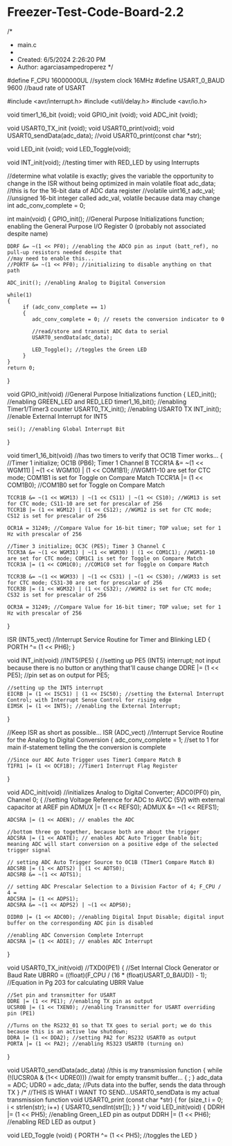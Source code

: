 # Freezer-Test-Code-Board-2.2

/*
 * main.c
 *
 * Created: 6/5/2024 2:26:20 PM
 *  Author: agarciasampedroperez
 */ 

#define F_CPU 16000000UL //system clock 16MHz
#define USART_0_BAUD 9600 //baud rate of USART

#include <avr/interrupt.h>
#include <util/delay.h>
#include <avr/io.h>

void timer1_16_bit (void);
void GPIO_init (void);
void ADC_init (void);

void USART0_TX_init (void);
void USART0_print(void);
void USART0_sendData(adc_data);
//void USART0_print(const char *str);

void LED_init (void);
void LED_Toggle(void);

void INT_init(void); //testing timer with RED_LED by using Interrupts

//determine what volatile is exactly; gives the variable the opportunity to change in the ISR without being optimized in main
volatile float adc_data; //this is for the 16-bit data of ADC data register
//volatile uint16_t adc_val; //unsigned 16-bit integer called adc_val, volatile because data may change
int adc_conv_complete = 0;

int main(void)
{
	GPIO_init(); //General Purpose Initializations function; enabling the General Purpose I/O Register 0 (probably not associated despite name)
	
	DDRF &= ~(1 << PF0); //enabling the ADCO pin as input (batt_ref), no pull-up resistors needed despite that
	//may need to enable this...
	//PORTF &= ~(1 << PF0); //initializing to disable anything on that path
	
	ADC_init(); //enabling Analog to Digital Conversion
	
    while(1)
    {
         if (adc_conv_complete == 1)
		 {
			adc_conv_complete = 0; // resets the conversion indicator to 0
			
			//read/store and transmit ADC data to serial
			USART0_sendData(adc_data);
			
			LED_Toggle(); //toggles the Green LED
		 }
    }
	return 0;
}

void GPIO_init(void) //General Purpose Initializations function
{
	LED_init(); //enabling GREEN_LED and RED_LED
	timer1_16_bit(); //enabling Timer1/Timer3 counter
	USART0_TX_init(); //enabling USART0 TX
	INT_init(); //enable External Interrupt for INT5
	
	sei(); //enabling Global Interrupt Bit
}

void timer1_16_bit(void) //has two timers to verify that OC1B Timer works...
{
	//Timer 1 initialize; OC1B (PB6); Timer 1 Channel B
	TCCR1A &= ~(1 << WGM11) | ~(1 << WGM10) | (1 << COM1B1); //WGM11-10 are set for CTC mode; COM1B1 is set for Toggle on Compare Match
	TCCR1A |= (1 << COM1B0); //COM1B0 set for Toggle on Compare Match
	
	TCCR1B &= ~(1 << WGM13) | ~(1 << CS11) | ~(1 << CS10); //WGM13 is set for CTC mode; CS11-10 are set for prescalar of 256
	TCCR1B |= (1 << WGM12) | (1 << CS12); //WGM12 is set for CTC mode; CS12 is set for prescalar of 256
	
	OCR1A = 31249; //Compare Value for 16-bit timer; TOP value; set for 1 Hz with prescalar of 256
	
	//Timer 3 initialize; OC3C (PE5); Timer 3 Channel C
	TCCR3A &= ~(1 << WGM31) | ~(1 << WGM30) | (1 << COM1C1); //WGM11-10 are set for CTC mode; COM1C1 is set for Toggle on Compare Match
	TCCR3A |= (1 << COM1C0); //COM1C0 set for Toggle on Compare Match
	
	TCCR3B &= ~(1 << WGM33) | ~(1 << CS31) | ~(1 << CS30); //WGM33 is set for CTC mode; CS31-30 are set for prescalar of 256
	TCCR3B |= (1 << WGM32) | (1 << CS32); //WGM32 is set for CTC mode; CS32 is set for prescalar of 256
	
	OCR3A = 31249; //Compare Value for 16-bit timer; TOP value; set for 1 Hz with prescalar of 256
}

ISR (INT5_vect) //Interrupt Service Routine for Timer and Blinking LED
{
	PORTH ^= (1 << PH6);
}

void INT_init(void) //INT5(PE5)
{
	//setting up PE5 (INT5) interrupt; not input because there is no button or anything that'll cause change
	DDRE |= (1 << PE5); //pin set as on output for PE5; 
	
	//setting up the INT5 interrupt
	EICRB |= (1 << ISC51) | (1 << ISC50); //setting the External Interrupt Control; with Interrupt Sense Control for rising edge
	EIMSK |= (1 << INT5); //enabling the External Interrupt;
}

//Keep ISR as short as possible...
ISR (ADC_vect) //Interrupt Service Routine for the Analog to Digital Conversion
{ 
	adc_conv_complete = 1; //set to 1 for main if-statement telling the the conversion is complete
	
	//Since our ADC Auto Trigger uses Timer1 Compare Match B
	TIFR1 |= (1 << OCF1B); //Timer1 Interrupt Flag Register
}

void ADC_init(void) //initializes Analog to Digital Converter; ADC0(PF0) pin, Channel 0;
{
	//setting Voltage Reference for ADC to AVCC (5V) with external capacitor at AREF pin
	ADMUX |= (1 << REFS0);
	ADMUX &= ~(1 << REFS1); 
	
	ADCSRA |= (1 << ADEN); // enables the ADC
	
	//bottom three go together, because both are about the trigger
	ADCSRA |= (1 << ADATE); // enables ADC Auto Trigger Enable bit; meaning ADC will start conversion on a positive edge of the selected trigger signal
	
	// setting ADC Auto Trigger Source to OC1B (TImer1 Compare Match B)
	ADCSRB |= (1 << ADTS2) | (1 << ADTS0); 
	ADCSRB &= ~(1 << ADTS1); 
		
	// setting ADC Prescalar Selection to a Division Factor of 4; F_CPU / 4 = 
	ADCSRA |= (1 << ADPS1); 
	ADCSRA &= ~(1 << ADPS2) | ~(1 << ADPS0);
	
	DIDR0 |= (1 << ADC0D); //enabling Digital Input Disable; digital input buffer on the corresponding ADC pin is disabled

	//enabling ADC Conversion Complete Interrupt
	ADCSRA |= (1 << ADIE); // enables ADC Interrupt
}

void USART0_TX_init(void) //TXD0(PE1)
{
	//Set Internal Clock Generator or Baud Rate
	UBRR0 = ((float)(F_CPU / (16 * (float)USART_0_BAUD)) - 1); //Equation in Pg 203 for calculating UBRR Value
	
	//Set pin and transmitter for USART
	DDRE |= (1 << PE1); //enabling TX pin as output
	UCSR0B |= (1 << TXEN0); //enabling Transmitter for USART overriding pin (PE1)

	//Turns on the RS232_01 so that TX goes to serial port; we do this because this is an active low shutdown;
	DDRA |= (1 << DDA2); //setting PA2 for RS232 USART0 as output
	PORTA |= (1 << PA2); //enabling RS323 USART0 (turning on)
}

void USART0_sendData(adc_data) //this is my transmission function
{
	while (!(UCSR0A & (1<< UDRE0))) //wait for empty transmit buffer...
	{
		;
	}
	adc_data = ADC;
	UDR0 = adc_data; //Puts data into the buffer, sends the data through TX
}
/*
//THIS IS WHAT I WANT TO SEND...USART0_sendData is my actual transmission function
void USART0_print (const char *str)
{
	for (size_t i = 0; i < strlen(str); i++)
	{
		USART0_sendInt(str[]);
	}
}
*/
void LED_init(void)
{
	DDRH |= (1 << PH5); //enabling Green_LED pin as output
	DDRH |= (1 << PH6); //enabling RED LED as output
}

void LED_Toggle (void)
{
	PORTH ^= (1 << PH5); //toggles the LED
}
